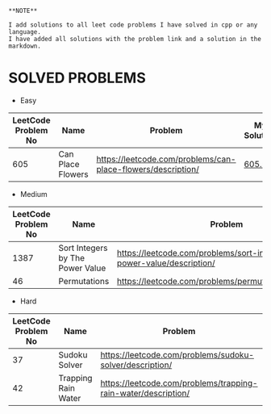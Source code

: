 ```
**NOTE**

I add solutions to all leet code problems I have solved in cpp or any language.
I have added all solutions with the problem link and a solution in the markdown.

```

# SOLVED PROBLEMS

- Easy

| LeetCode Problem No | Name | Problem     | My Solution |
| ------------------- | ---- | ----------- | ----------- |
| 605 | Can Place Flowers | https://leetcode.com/problems/can-place-flowers/description/ | [605.md](easy\605.md) |



- Medium

| LeetCode Problem No | Name | Problem     | My Solution |
| ------------------- | ---- | ----------- | ----------- |
| 1387 | Sort Integers by The Power Value | https://leetcode.com/problems/sort-integers-by-the-power-value/description/ | [1387.md](medium\1387.md) |
| 46 | Permutations | https://leetcode.com/problems/permutations/description/ | [46.md](medium\46.md) |



- Hard

| LeetCode Problem No | Name | Problem     | My Solution |
| ------------------- | ---- | ----------- | ----------- |
| 37 |Sudoku Solver  | https://leetcode.com/problems/sudoku-solver/description/ | [37.md](hard\37.md) |
| 42 |Trapping Rain Water  | https://leetcode.com/problems/trapping-rain-water/description/ | [42.md](hard\42.md) |
